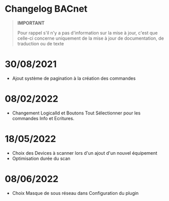 # Changelog BACnet


>**IMPORTANT**
>
>Pour rappel s'il n'y a pas d'information sur la mise à jour, c'est que celle-ci concerne uniquement de la mise à jour de documentation, de traduction ou de texte

# 30/08/2021

- Ajout système de pagination à la création des commandes


# 08/02/2022

- Changement LogicalId et Boutons Tout Sélectionner pour les commandes Info et Ecritures.


# 18/05/2022

- Choix des Devices à scanner lors d'un ajout d'un nouvel équipement
- Optimisation durée du scan


# 08/06/2022

- Choix Masque de sous réseau dans Configuration du plugin
